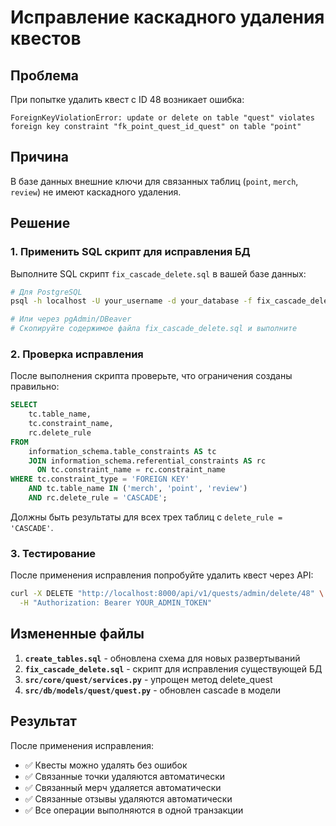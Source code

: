 # Исправление каскадного удаления квестов

## Проблема
При попытке удалить квест с ID 48 возникает ошибка:
```
ForeignKeyViolationError: update or delete on table "quest" violates foreign key constraint "fk_point_quest_id_quest" on table "point"
```

## Причина
В базе данных внешние ключи для связанных таблиц (`point`, `merch`, `review`) не имеют каскадного удаления.

## Решение

### 1. Применить SQL скрипт для исправления БД

Выполните SQL скрипт `fix_cascade_delete.sql` в вашей базе данных:

```bash
# Для PostgreSQL
psql -h localhost -U your_username -d your_database -f fix_cascade_delete.sql

# Или через pgAdmin/DBeaver
# Скопируйте содержимое файла fix_cascade_delete.sql и выполните
```

### 2. Проверка исправления

После выполнения скрипта проверьте, что ограничения созданы правильно:

```sql
SELECT 
    tc.table_name, 
    tc.constraint_name, 
    rc.delete_rule
FROM 
    information_schema.table_constraints AS tc 
    JOIN information_schema.referential_constraints AS rc
      ON tc.constraint_name = rc.constraint_name
WHERE tc.constraint_type = 'FOREIGN KEY' 
    AND tc.table_name IN ('merch', 'point', 'review')
    AND rc.delete_rule = 'CASCADE';
```

Должны быть результаты для всех трех таблиц с `delete_rule = 'CASCADE'`.

### 3. Тестирование

После применения исправления попробуйте удалить квест через API:

```bash
curl -X DELETE "http://localhost:8000/api/v1/quests/admin/delete/48" \
  -H "Authorization: Bearer YOUR_ADMIN_TOKEN"
```

## Измененные файлы

1. **`create_tables.sql`** - обновлена схема для новых развертываний
2. **`fix_cascade_delete.sql`** - скрипт для исправления существующей БД
3. **`src/core/quest/services.py`** - упрощен метод delete_quest
4. **`src/db/models/quest/quest.py`** - обновлен cascade в модели

## Результат

После применения исправления:
- ✅ Квесты можно удалять без ошибок
- ✅ Связанные точки удаляются автоматически
- ✅ Связанный мерч удаляется автоматически  
- ✅ Связанные отзывы удаляются автоматически
- ✅ Все операции выполняются в одной транзакции



